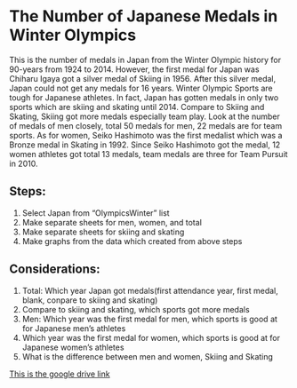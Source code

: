 # The Number of Japanese Medals in Winter Olympics


This is the number of medals in Japan from the Winter Olympic history for 90-years from 1924 to 2014. However, the first medal for Japan was Chiharu Igaya got a silver medal of Skiing in 1956. After this silver medal, Japan could not get any medals for 16 years. Winter Olympic Sports are tough for Japanese athletes. In fact, Japan has gotten medals in only two sports which are skiing and skating until 2014. 
Compare to Skiing and Skating, Skiing got more medals especially team play. 
Look at the number of medals of men closely, total 50 medals for men, 22 medals are for team sports.
As for women, Seiko Hashimoto was the first medalist which was a Bronze medal in Skating in 1992. Since Seiko Hashimoto got the medal, 12 women athletes got total 13 medals, team medals are three for Team Pursuit in 2010.


## Steps:
1. Select Japan from “OlympicsWinter” list
2. Make separate sheets for men, women, and total
3. Make separate sheets for skiing and skating
3. Make graphs from the data which created from above steps


## Considerations:
1. Total: Which year Japan got medals(first attendance year, first medal, blank, conpare to skiing and skating)
2. Compare to skiing and skating, which sports got more medals
3. Men: Which year was the first medal for men, which sports is good at for Japanese men’s athletes
4. Which year was the first medal for women, which sports is good at for Japanese women’s athletes
5. What is the difference between men and women, Skiing and Skating

[This is the google drive link](https://drive.google.com/file/d/1MJ4OaVdTC4Hjjj-iLgFiSSdwhR70GR_v/view?usp=sharing)
